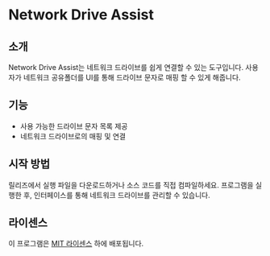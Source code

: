 # Network Drive Assist

## 소개

Network Drive Assist는 네트워크 드라이브를 쉽게 연결할 수 있는 도구입니다. 사용자가 네트워크 공유폴더를 UI를 통해 드라이브 문자로 매핑 할 수 있게 해줍니다.

## 기능

- 사용 가능한 드라이브 문자 목록 제공
- 네트워크 드라이브로의 매핑 및 연결

## 시작 방법

릴리즈에서 실행 파일을 다운로드하거나 소스 코드를 직접 컴파일하세요. 프로그램을 실행한 후, 인터페이스를 통해 네트워크 드라이브를 관리할 수 있습니다.

## 라이센스

이 프로그램은 [MIT 라이센스](LICENSE) 하에 배포됩니다.

